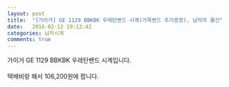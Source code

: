 ```yaml
---
layout: post
title:  "[가이거] GE 1129 BBKBK 우레탄밴드 시계(가죽밴드 추가증정), 남자의 물건"
date:   2016-02-12 19:12:42
categories: 남자시계
comments: true
---
```


가이거 GE 1129 BBKBK 우레탄밴드 시계입니다. 
<br><br>
택배비랑 해서 106,200원에 팝니다.<br>
<br>
<img class="image" src="https://2.bp.blogspot.com/-vQWuoraVFhE/W-dJyPEFpiI/AAAAAAAAAsc/ZmS8LebAw8YmN0lvpAiY4nfIuPi8f4OFACLcBGAs/s1600/3457345345634.jpg" alt=""/>
<br>
<br>
<img class="image" src="http://www.nbbang.co.kr/data/webedit/20171207132632_iahecnqr.jpg" alt=""/>
